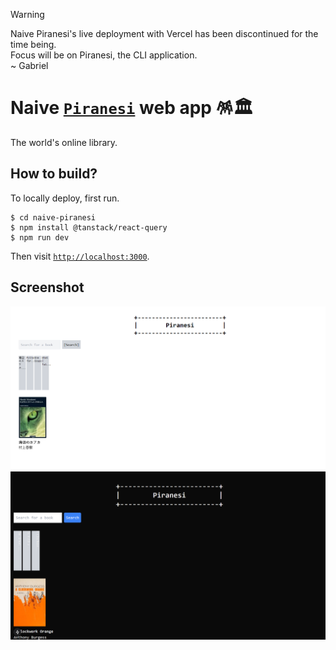 > [!WARNING]  
> Naive Piranesi's live deployment with Vercel has been discontinued for the time being.  
> Focus will be on Piranesi, the CLI application.  
> ~ Gabriel

# Naive [`Piranesi`](https://github.com/gongahkia/piranesi) web app 🪅🏛️

The world's online library.

## How to build?

To locally deploy, first run.

```console
$ cd naive-piranesi
$ npm install @tanstack/react-query
$ npm run dev
```

Then visit [`http://localhost:3000`](http://localhost:3000).

## Screenshot

![](./../../asset/reference/piranesi_light_v1.png)
![](./../../asset/reference/piranesi_dark_v1.png)
